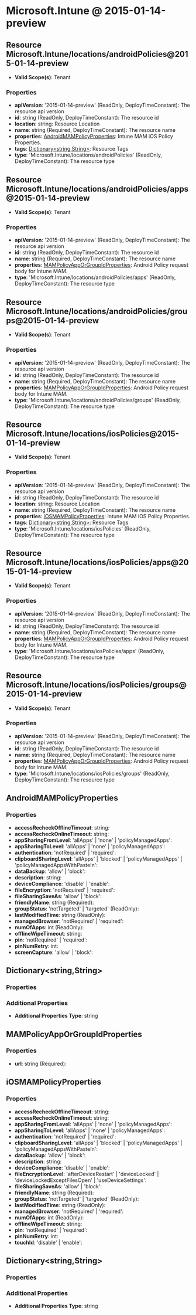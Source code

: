 # Microsoft.Intune @ 2015-01-14-preview

## Resource Microsoft.Intune/locations/androidPolicies@2015-01-14-preview
* **Valid Scope(s)**: Tenant
### Properties
* **apiVersion**: '2015-01-14-preview' (ReadOnly, DeployTimeConstant): The resource api version
* **id**: string (ReadOnly, DeployTimeConstant): The resource id
* **location**: string: Resource Location
* **name**: string (Required, DeployTimeConstant): The resource name
* **properties**: [AndroidMAMPolicyProperties](#androidmampolicyproperties): Intune MAM iOS Policy Properties.
* **tags**: [Dictionary<string,String>](#dictionarystringstring): Resource Tags
* **type**: 'Microsoft.Intune/locations/androidPolicies' (ReadOnly, DeployTimeConstant): The resource type

## Resource Microsoft.Intune/locations/androidPolicies/apps@2015-01-14-preview
* **Valid Scope(s)**: Tenant
### Properties
* **apiVersion**: '2015-01-14-preview' (ReadOnly, DeployTimeConstant): The resource api version
* **id**: string (ReadOnly, DeployTimeConstant): The resource id
* **name**: string (Required, DeployTimeConstant): The resource name
* **properties**: [MAMPolicyAppOrGroupIdProperties](#mampolicyapporgroupidproperties): Android Policy request body for Intune MAM.
* **type**: 'Microsoft.Intune/locations/androidPolicies/apps' (ReadOnly, DeployTimeConstant): The resource type

## Resource Microsoft.Intune/locations/androidPolicies/groups@2015-01-14-preview
* **Valid Scope(s)**: Tenant
### Properties
* **apiVersion**: '2015-01-14-preview' (ReadOnly, DeployTimeConstant): The resource api version
* **id**: string (ReadOnly, DeployTimeConstant): The resource id
* **name**: string (Required, DeployTimeConstant): The resource name
* **properties**: [MAMPolicyAppOrGroupIdProperties](#mampolicyapporgroupidproperties): Android Policy request body for Intune MAM.
* **type**: 'Microsoft.Intune/locations/androidPolicies/groups' (ReadOnly, DeployTimeConstant): The resource type

## Resource Microsoft.Intune/locations/iosPolicies@2015-01-14-preview
* **Valid Scope(s)**: Tenant
### Properties
* **apiVersion**: '2015-01-14-preview' (ReadOnly, DeployTimeConstant): The resource api version
* **id**: string (ReadOnly, DeployTimeConstant): The resource id
* **location**: string: Resource Location
* **name**: string (Required, DeployTimeConstant): The resource name
* **properties**: [iOSMAMPolicyProperties](#iosmampolicyproperties): Intune MAM iOS Policy Properties.
* **tags**: [Dictionary<string,String>](#dictionarystringstring): Resource Tags
* **type**: 'Microsoft.Intune/locations/iosPolicies' (ReadOnly, DeployTimeConstant): The resource type

## Resource Microsoft.Intune/locations/iosPolicies/apps@2015-01-14-preview
* **Valid Scope(s)**: Tenant
### Properties
* **apiVersion**: '2015-01-14-preview' (ReadOnly, DeployTimeConstant): The resource api version
* **id**: string (ReadOnly, DeployTimeConstant): The resource id
* **name**: string (Required, DeployTimeConstant): The resource name
* **properties**: [MAMPolicyAppOrGroupIdProperties](#mampolicyapporgroupidproperties): Android Policy request body for Intune MAM.
* **type**: 'Microsoft.Intune/locations/iosPolicies/apps' (ReadOnly, DeployTimeConstant): The resource type

## Resource Microsoft.Intune/locations/iosPolicies/groups@2015-01-14-preview
* **Valid Scope(s)**: Tenant
### Properties
* **apiVersion**: '2015-01-14-preview' (ReadOnly, DeployTimeConstant): The resource api version
* **id**: string (ReadOnly, DeployTimeConstant): The resource id
* **name**: string (Required, DeployTimeConstant): The resource name
* **properties**: [MAMPolicyAppOrGroupIdProperties](#mampolicyapporgroupidproperties): Android Policy request body for Intune MAM.
* **type**: 'Microsoft.Intune/locations/iosPolicies/groups' (ReadOnly, DeployTimeConstant): The resource type

## AndroidMAMPolicyProperties
### Properties
* **accessRecheckOfflineTimeout**: string:
* **accessRecheckOnlineTimeout**: string:
* **appSharingFromLevel**: 'allApps' | 'none' | 'policyManagedApps':
* **appSharingToLevel**: 'allApps' | 'none' | 'policyManagedApps':
* **authentication**: 'notRequired' | 'required':
* **clipboardSharingLevel**: 'allApps' | 'blocked' | 'policyManagedApps' | 'policyManagedAppsWithPasteIn':
* **dataBackup**: 'allow' | 'block':
* **description**: string:
* **deviceCompliance**: 'disable' | 'enable':
* **fileEncryption**: 'notRequired' | 'required':
* **fileSharingSaveAs**: 'allow' | 'block':
* **friendlyName**: string (Required):
* **groupStatus**: 'notTargeted' | 'targeted' (ReadOnly):
* **lastModifiedTime**: string (ReadOnly):
* **managedBrowser**: 'notRequired' | 'required':
* **numOfApps**: int (ReadOnly):
* **offlineWipeTimeout**: string:
* **pin**: 'notRequired' | 'required':
* **pinNumRetry**: int:
* **screenCapture**: 'allow' | 'block':

## Dictionary<string,String>
### Properties
### Additional Properties
* **Additional Properties Type**: string

## MAMPolicyAppOrGroupIdProperties
### Properties
* **url**: string (Required):

## iOSMAMPolicyProperties
### Properties
* **accessRecheckOfflineTimeout**: string:
* **accessRecheckOnlineTimeout**: string:
* **appSharingFromLevel**: 'allApps' | 'none' | 'policyManagedApps':
* **appSharingToLevel**: 'allApps' | 'none' | 'policyManagedApps':
* **authentication**: 'notRequired' | 'required':
* **clipboardSharingLevel**: 'allApps' | 'blocked' | 'policyManagedApps' | 'policyManagedAppsWithPasteIn':
* **dataBackup**: 'allow' | 'block':
* **description**: string:
* **deviceCompliance**: 'disable' | 'enable':
* **fileEncryptionLevel**: 'afterDeviceRestart' | 'deviceLocked' | 'deviceLockedExceptFilesOpen' | 'useDeviceSettings':
* **fileSharingSaveAs**: 'allow' | 'block':
* **friendlyName**: string (Required):
* **groupStatus**: 'notTargeted' | 'targeted' (ReadOnly):
* **lastModifiedTime**: string (ReadOnly):
* **managedBrowser**: 'notRequired' | 'required':
* **numOfApps**: int (ReadOnly):
* **offlineWipeTimeout**: string:
* **pin**: 'notRequired' | 'required':
* **pinNumRetry**: int:
* **touchId**: 'disable' | 'enable':

## Dictionary<string,String>
### Properties
### Additional Properties
* **Additional Properties Type**: string

